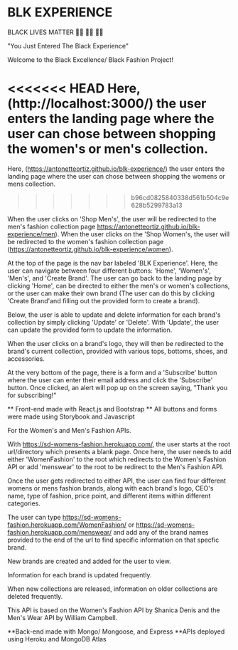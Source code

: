 # BLK EXPERIENCE
BLACK LIVES MATTER ✊🏾 ✊🏾 ✊🏾


"You Just Entered The Black Experience"

Welcome to the Black Excellence/ Black Fashion Project!

<<<<<<< HEAD
Here, (http://localhost:3000/) the user enters the landing page where the user can chose between shopping the women's or men's collection.  
=======
Here, (https://antonetteortiz.github.io/blk-experience/) the user enters the landing page where the user can chose between shopping the womens or mens collection.  
>>>>>>> b96cd0825840338d561b504c9e628b5299783a13

When the user clicks on 'Shop Men's', the user will be redirected to the men's fashion collection page https://antonetteortiz.github.io/blk-experience/men). When the user clicks on the 'Shop Women's, the user will be redirected to the women's fashion collection page (https://antonetteortiz.github.io/blk-experience/women). 

At the top of the page is the nav bar labeled 'BLK Experience'. Here, the user can navigate between four different buttons: 'Home', 'Women's', 'Men's', and 'Create Brand'. The user can go back to the landing page by clicking 'Home', can be directed to either the men's or women's collections, or the user can make their own brand (The user can do this by clicking 'Create Brand'and filling out the provided form to create a brand).


Below, the user is able to update and delete information for each brand's collection by simply clicking 'Update' or 'Delete'. With 'Update', the user can update the provided form to update the information. 

When the user clicks on a brand's logo, they will then be redirected to the brand's current collection, provided with various tops, bottoms, shoes, and accessories.

At the very bottom of the page, there is a form and a 'Subscribe' button where the user can enter their email address and click the 'Subscribe' button. Once clicked, an alert will pop up on the screen saying, "Thank you for subscribing!"

** Front-end made with React.js and Bootstrap
** All buttons and forms were made using Storybook and Javascript



For the Women's and Men's Fashion APIs.

With https://sd-womens-fashion.herokuapp.com/, the user starts at the root url/directory which presents a blank page. Once here, the user needs to add either 'WomenFashion' to the root which redirects to the Women's Fashion API or add 'menswear' to the root to be redirect to the Men's Fashion API.

Once the user gets redirected to either API, the user can find four different womens or mens fashion brands, along with each brand's logo, CEO's name, type of fashion, price point, and different items within different categories.

The user can type https://sd-womens-fashion.herokuapp.com/WomenFashion/ or https://sd-womens-fashion.herokuapp.com/menswear/ and add any of the brand names provided to the end of the url to find specific information on that specfic brand.

New brands are created and added for the user to view.

Information for each brand is updated frequently.

When new collections are released, information on older collections are deleted frequently.

This API is based on the Women's Fashion API by Shanica Denis and the Men's Wear API by William Campbell.

**Back-end made with Mongo/ Mongoose, and Express
**APIs deployed using Heroku and MongoDB Atlas



